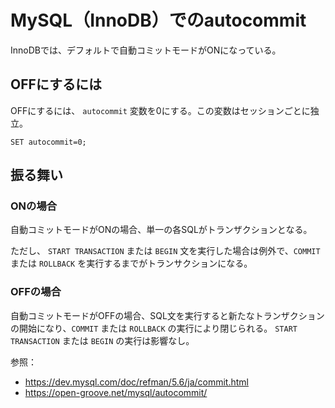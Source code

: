 # MySQL（InnoDB）でのautocommit

InnoDBでは、デフォルトで自動コミットモードがONになっている。

## OFFにするには

OFFにするには、 `autocommit` 変数を0にする。この変数はセッションごとに独立。
```
SET autocommit=0;
``` 

## 振る舞い

### ONの場合

自動コミットモードがONの場合、単一の各SQLがトランザクションとなる。

ただし、 `START TRANSACTION` または `BEGIN` 文を実行した場合は例外で、`COMMIT` または `ROLLBACK` を実行するまでがトランサクションになる。

### OFFの場合

自動コミットモードがOFFの場合、SQL文を実行すると新たなトランザクションの開始になり、`COMMIT` または `ROLLBACK` の実行により閉じられる。
`START TRANSACTION` または `BEGIN` の実行は影響なし。


参照：
- https://dev.mysql.com/doc/refman/5.6/ja/commit.html
- https://open-groove.net/mysql/autocommit/





